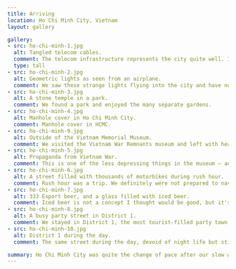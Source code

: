 ```yaml
---
title: Arriving
location: Ho Chi Minh City, Vietnam
layout: gallery

gallery:
- src: ho-chi-minh-1.jpg
  alt: Tangled telecom cables.
  comment: The telecom infrastructure represents the city quite well. I later saw a t-shirt that said "Vietnam Telecom" with a cartoon drawing exactly like this pole.
  type: tall
- src: ho-chi-minh-2.jpg
  alt: Geometric lights as seen from an airplane.
  comment: We saw these strange lights flying into the city and have not been able to figure out what they are. If you know please leave a comment!
- src: ho-chi-minh-3.jpg
  alt: A stone temple in a park.
  comment: We found a park and enjoyed the many separate gardens.
- src: ho-chi-minh-4.jpg
  alt: Manhole cover in Ho Chi Minh City.
  comment: Manhole cover in HCMC.
- src: ho-chi-minh-9.jpg
  alt: Outside of the Vietnam Memorial Museum.
  comment: We visited the Vietnam War Remnants museum and left with heavy hearts. I'm glad we went but I'm sad that US history classes lie about the extent of the US' war crimes during this era.
- src: ho-chi-minh-5.jpg
  alt: Propaganda from Vietnam War.
  comment: This is one of the less depressing things in the museum — an absurd set of instructions advising Vietnamese people to assist US soldiers by giving them clothes, shelter, and joining the US to fight in the war.
- src: ho-chi-minh-6.jpg
  alt: A street filled with thousands of motorbikes during rush hour.
  comment: Rush hour was a trip. We definitely were not prepared to navigate the traffic!
- src: ho-chi-minh-7.jpg
  alt: 333 Export beer, and a glass filled with iced beer.
  comment: Iced beer is not a concept I thought would be good, but it's just too hot not to try. It was the right decision.
- src: ho-chi-minh-8.jpg
  alt: A busy party street in District 1.
  comment: We stayed in District 1, the most tourist-filled party town you can find in Saigon. The amount of insanity here is over the top. If you're looking for an unforgettable night, do yourself a favor and stop through here. Walk the alleyways, not the main streets!
- src: ho-chi-minh-10.jpg
  alt: District 1 during the day.
  comment: The same street during the day, devoid of night life but still showing hints of chaos.

summary: Ho Chi Minh City was quite the change of pace after our slow weeks in Thailand. It's a crazy, pulsing city that is no place for a newbie traveler. We had a blast checking it out and acting young for a few days.
---
```

